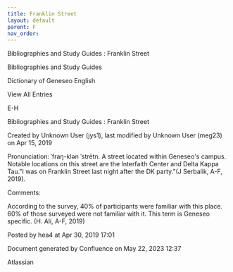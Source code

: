 ```yaml
---
title: Franklin Street
layout: default
parent: F
nav_order:
---
```


Bibliographies and Study Guides : Franklin Street

Bibliographies and Study Guides

Dictionary of Geneseo English

View All Entries

E-H

Bibliographies and Study Guides : Franklin Street

Created by  Unknown User (jys1), last modified by  Unknown User (meg23) on Apr 15, 2019

Pronunciation: ˈfraŋ-klən ˈstrētn. A street located within Geneseo's campus. Notable locations on this street are the Interfaith Center and Delta Kappa Tau.&quot;I was on Franklin Street last night after the DK party.&quot;(J Serbalik, A-F, 2019).

Comments:

According to the survey, 40% of participants were familiar with this place. 60% of those surveyed were not familiar with it. This term is Geneseo specific. (H. Ali, A-F, 2019)

Posted by hea4 at Apr 30, 2019 17:01

Document generated by Confluence on May 22, 2023 12:37

Atlassian
